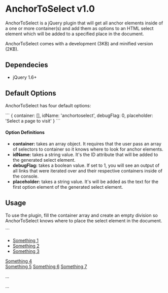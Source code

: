 AnchorToSelect v1.0
==============
<p>AnchorToSelect is a jQuery plugin that will get all anchor elements inside of a one or more container(s) and add them as options to an HTML select element which will be added to a specified place in the document.<p>
<p>AnchorToSelect comes with a development (3KB) and minified version (2KB).</p>

<h2>Dependecies</h2>
<ul>
<li>jQuery 1.6+</li>
</ul>

<h2>Default Options</h2>
<p>AnchorToSelect has four default options:</p>
```
{
  container: [],
  idName: 'anchortoselect',
  debugFlag: 0,
  placeholder: 'Select a page to visit'
}
```

<h4>Option Definitions</h4>
<ul>
<li><strong>container:</strong> takes an array object. It requires that the user pass an array of selectors to container so it knows where to look for anchor elements.</li>
<li><strong>idName:</strong> takes a string value. It's the ID attribute that will be added to the generated select element.</li>
<li><strong>debugFlag:</strong> takes a boolean value. If set to 1, you will see an output of all links that were iterated over and their respective containers inside of the console.</li>
<li><strong>placeholder:</strong> takes a string value. It's will be added as the text for the first option element of the generated select element.</li>
</ul>

<h2>Usage</h2>
<p>To use the plugin, fill the container array and create an empty division so AnchorToSelect knows where to place the select element in the document.</p>
```
<body>

  <!-- Get all the anchor elements inside of <nav> -->
  <nav class="containerClass">
    <ul>
      <li>
        <a href="#something_1">Something 1</a>
      </li>
      <li>
        <a href="#something_2">Something 2</a>
      </li>
      <li>
        <a href="#something_3">Something 3</a>
      </li>
    </ul>
  </nav>
  
  <!-- Get all the anchor elements inside of parent <div> -->
  <div id="containerId">
    <a href="#something_4">Something 4</a>
    <div>
      <a href="#something_5">Something 5</a>
      <a href="#something_6">Something 6</a>
      <a href="#something_7">Something 7</a>
    </div>
  </div>

  ...
  <div id="generatedSelect">
    <!-- Generated <select> will go here -->
  </div>
  ...

</body>

<script>
  $(document).ready(function(){   
  		//Generate our anchorToSelect Plugin
  		$("#generatedSelect").anchorToSelect({
  			 container: ['.containerClass', '#containerId']
  		});
  		    	
  });
</script>
```





